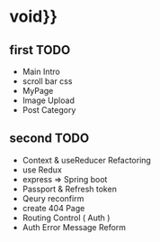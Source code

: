 # void}}

## first TODO

- Main Intro
- scroll bar css
- MyPage
- Image Upload
- Post Category

## second TODO

- Context & useReducer Refactoring
- use Redux
- express => Spring boot
- Passport & Refresh token
- Qeury reconfirm
- create 404 Page
- Routing Control ( Auth )
- Auth Error Message Reform
